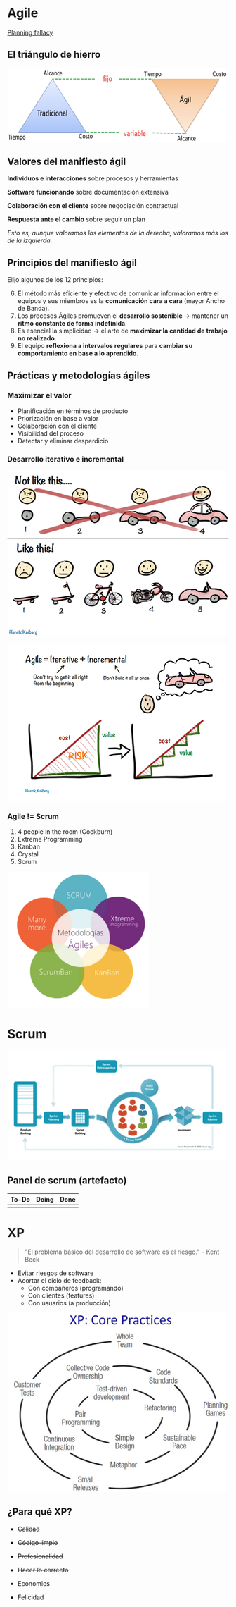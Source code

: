 # Agile
[Planning fallacy](https://en.wikipedia.org/wiki/Planning_fallacy)

## El triángulo de hierro
![](_triangulo_hierro.png)

## Valores del manifiesto ágil
**Individuos e interacciones** sobre procesos y herramientas

**Software funcionando** sobre documentación extensiva

**Colaboración con el cliente** sobre negociación contractual

**Respuesta ante el cambio** sobre seguir un plan

*Esto es, aunque valoramos los elementos de la derecha, valoramos más los de la izquierda.*

## Principios del manifiesto ágil
Elijo algunos de los 12 principios:

6. El método más eficiente y efectivo de comunicar información entre el equipos y sus miembros es la **comunicación cara a cara** (mayor Ancho de Banda).
8. Los procesos Ágiles promueven el **desarrollo sostenible** -> mantener un **ritmo constante de forma indefinida**.
10. Es esencial la simplicidad -> el arte de **maximizar la cantidad de trabajo no realizado**.
12. El equipo **reflexiona a intervalos regulares** para **cambiar su comportamiento en base a lo aprendido**.

## Prácticas y metodologías ágiles
### Maximizar el valor
- Planificación en términos de producto
- Priorización en base a valor
- Colaboración con el cliente
- Visibilidad del proceso
- Detectar y eliminar desperdicio

### Desarrollo iterativo e incremental

[![](_mvp.png)](https://blog.crisp.se/2016/01/25/henrikkniberg/making-sense-of-mvp)

[![](_what_is_agile-henrik_kniberg-2013.png)](http://blog.crisp.se/wp-content/uploads/2013/08/20130820-What-is-Agile.pdf)

### Agile != Scrum
1. 4 people in the room (Cockburn)
2. Extreme Programming
3. Kanban
4. Crystal
5. Scrum

![](_metodologias_agiles.png)

# Scrum
[![](_what_is_scrum.png)](https://www.scrum.org/resources/what-is-scrum)

## Panel de scrum (artefacto)
| To-Do  | Doing | Done |
| ------ | ----- | ---- |
|        |       |      |

# XP
> "El problema básico del desarrollo de software es el riesgo."
> – Kent Beck

- Evitar riesgos de software
- Acortar el ciclo de feedback:
	- Con compañeros (programando)
	- Con clientes (features)
	- Con usuarios (a producción)

![](_xp-core_practices.png)

## ¿Para qué XP?
- ~~Calidad~~
- ~~Código limpio~~
- ~~Profesionalidad~~
- ~~Hacer lo correcto~~

- Economics
- Felicidad
